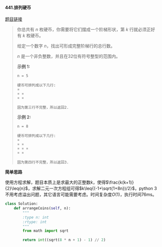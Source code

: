 #### 441.排列硬币
[题目链接](https://leetcode-cn.com/problems/arranging-coins/)
> 你总共有 *n* 枚硬币，你需要将它们摆成一个阶梯形状，第 *k* 行就必须正好有 *k* 枚硬币。
>
> 给定一个数字 *n*，找出可形成完整阶梯行的总行数。
>
> *n* 是一个非负整数，并且在32位有符号整型的范围内。
>
> **示例 1:**
>
> ```
> n = 5
> 
> 硬币可排列成以下几行:
> ¤
> ¤ ¤
> ¤ ¤
> 
> 因为第三行不完整，所以返回2.
> ```
>
> **示例 2:**
>
> ```
> n = 8
> 
> 硬币可排列成以下几行:
> ¤
> ¤ ¤
> ¤ ¤ ¤
> ¤ ¤
> 
> 因为第四行不完整，所以返回3.
> ```

**简单思路**

使用方程求解，题目本质上是求最大的正整数$k$，使得$\frac{k(k+1)}{2}\leq{n}$，求解二元一次方程组可得$k\leq{(-1+\sqrt{1+8n})/2}$，python 3不用考虑溢出问题，其它语言可能需要考虑。时间复杂度$O(1)$，执行时间76ms。

```python
class Solution:
    def arrangeCoins(self, n):
        """
        :type n: int
        :rtype: int
        """
        from math import sqrt
        
        return int((sqrt(8 * n + 1) - 1) // 2)
```

